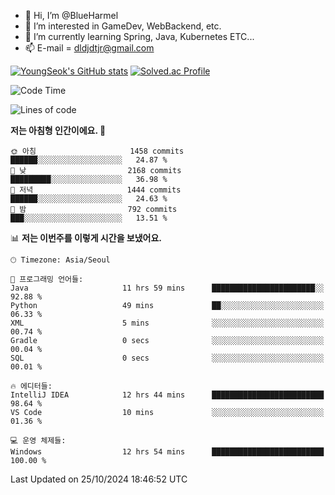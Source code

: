 - 👋 Hi, I’m @BlueHarmel
- 👀 I’m interested in GameDev, WebBackend, etc.
- 🌱 I’m currently learning Spring, Java, Kubernetes ETC...
- 📫 E-mail = dldjdtjr@gmail.com

[![YoungSeok's GitHub stats](https://github-readme-stats.vercel.app/api?username=BlueHarmel&show_icons=true&theme=transparent)](https://github.com/anuraghazra/github-readme-stats)
[![Solved.ac Profile](http://mazassumnida.wtf/api/v2/generate_badge?boj=dldjdtjr)](https://solved.ac/dldjdtjr/)

<!--START_SECTION:waka-->
![Code Time](http://img.shields.io/badge/Code%20Time-759%20hrs%2020%20mins-blue)

![Lines of code](https://img.shields.io/badge/%EC%A0%80%EB%8A%94%20%EC%97%AC%ED%83%9C%EA%B9%8C%EC%A7%80%20-46.7%20million%20%EC%A4%84%EC%9D%98%20%EC%BD%94%EB%93%9C%EB%A5%BC%20%EC%9E%91%EC%84%B1%ED%96%88%EC%96%B4%EC%9A%94.-blue)

**저는 아침형 인간이에요. 🐤** 

```text
🌞 아침                     1458 commits        ██████░░░░░░░░░░░░░░░░░░░   24.87 % 
🌆 낮　                     2168 commits        █████████░░░░░░░░░░░░░░░░   36.98 % 
🌃 저녁                     1444 commits        ██████░░░░░░░░░░░░░░░░░░░   24.63 % 
🌙 밤　                     792 commits         ███░░░░░░░░░░░░░░░░░░░░░░   13.51 % 
```


📊 **저는 이번주를 이렇게 시간을 보냈어요.** 

```text
🕑︎ Timezone: Asia/Seoul

💬 프로그래밍 언어들: 
Java                     11 hrs 59 mins      ███████████████████████░░   92.88 % 
Python                   49 mins             ██░░░░░░░░░░░░░░░░░░░░░░░   06.33 % 
XML                      5 mins              ░░░░░░░░░░░░░░░░░░░░░░░░░   00.74 % 
Gradle                   0 secs              ░░░░░░░░░░░░░░░░░░░░░░░░░   00.04 % 
SQL                      0 secs              ░░░░░░░░░░░░░░░░░░░░░░░░░   00.01 % 

🔥 에디터들: 
IntelliJ IDEA            12 hrs 44 mins      █████████████████████████   98.64 % 
VS Code                  10 mins             ░░░░░░░░░░░░░░░░░░░░░░░░░   01.36 % 

💻 운영 체제들: 
Windows                  12 hrs 54 mins      █████████████████████████   100.00 % 
```


 Last Updated on 25/10/2024 18:46:52 UTC
<!--END_SECTION:waka-->
<!---
BlueHarmel/BlueHarmel is a ✨ special ✨ repository because its `README.md` (this file) appears on your GitHub profile.
You can click the Preview link to take a look at your changes.
--->

